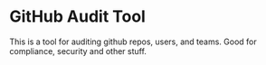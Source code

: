 # GitHub Audit Tool
This is a tool for auditing github repos, users, and teams. Good for compliance, security and other stuff.